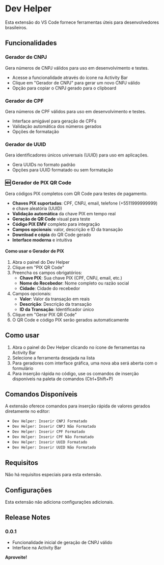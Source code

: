 # Dev Helper

Esta extensão do VS Code fornece ferramentas úteis para desenvolvedores brasileiros.

## Funcionalidades

### Gerador de CNPJ

Gera números de CNPJ válidos para uso em desenvolvimento e testes.

- Acesse a funcionalidade através do ícone na Activity Bar
- Clique em "Gerador de CNPJ" para gerar um novo CNPJ válido
- Opção para copiar o CNPJ gerado para o clipboard

### Gerador de CPF

Gera números de CPF válidos para uso em desenvolvimento e testes.

- Interface amigável para geração de CPFs
- Validação automática dos números gerados
- Opções de formatação

### Gerador de UUID

Gera identificadores únicos universais (UUID) para uso em aplicações.

- Gera UUIDs no formato padrão
- Opções para UUID formatado ou sem formatação

### 🆕 Gerador de PIX QR Code

Gera códigos PIX completos com QR Code para testes de pagamento.

- **Chaves PIX suportadas**: CPF, CNPJ, email, telefone (+5511999999999) e chave aleatória (UUID)
- **Validação automática** da chave PIX em tempo real
- **Geração de QR Code** visual para teste
- **Código PIX EMV** completo para integração
- **Campos opcionais**: valor, descrição e ID da transação
- **Download e cópia** do QR Code gerado
- **Interface moderna** e intuitiva

#### Como usar o Gerador de PIX

1. Abra o painel do Dev Helper
2. Clique em "PIX QR Code"
3. Preencha os campos obrigatórios:
   - **Chave PIX**: Sua chave PIX (CPF, CNPJ, email, etc.)
   - **Nome do Recebedor**: Nome completo ou razão social
   - **Cidade**: Cidade do recebedor
4. Campos opcionais:
   - **Valor**: Valor da transação em reais
   - **Descrição**: Descrição da transação
   - **ID da Transação**: Identificador único
5. Clique em "Gerar PIX QR Code"
6. O QR Code e código PIX serão gerados automaticamente

## Como usar

1. Abra o painel do Dev Helper clicando no ícone de ferramentas na Activity Bar
2. Selecione a ferramenta desejada na lista
3. Para geradores com interface gráfica, uma nova aba será aberta com o formulário
4. Para inserção rápida no código, use os comandos de inserção disponíveis na paleta de comandos (Ctrl+Shift+P)

## Comandos Disponíveis

A extensão oferece comandos para inserção rápida de valores gerados diretamente no editor:

- `Dev Helper: Inserir CNPJ Formatado`
- `Dev Helper: Inserir CNPJ Não Formatado`
- `Dev Helper: Inserir CPF Formatado`
- `Dev Helper: Inserir CPF Não Formatado`
- `Dev Helper: Inserir UUID Formatado`
- `Dev Helper: Inserir UUID Não Formatado`

## Requisitos

Não há requisitos especiais para esta extensão.

## Configurações

Esta extensão não adiciona configurações adicionais.

## Release Notes

### 0.0.1

- Funcionalidade inicial de geração de CNPJ válido
- Interface na Activity Bar

**Aproveite!**
